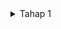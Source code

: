 <details>
<summary> Tahap 1 </summary>

## Anggota Kelompok B04

1. Sayyid Thariq Gilang Muttaqien (2306275714)
2. Rizki Amani Hasanah (2306213376)
3. Andi Muhammad Adlyn Fakhreyza Khairi Putra (2306241713)
4. Dara Zakya Apriani (2306165906)
5. Rama Aditya Rifki Harmono (2306165502)
6. Salomo Immanuel Putra (2306219745)

 ## Jakarta Wardrobe (JaWa)

Jakarta Wardrobe (JaWa) adalah sebuah aplikasi informasi yang menyediakan data lengkap mengenai produk fashion yang tersedia di berbagai toko di wilayah Jakarta. Aplikasi ini bukanlah sebuah platform berbelanja *online*, melainkan sebuah wadah informasi yang memudahkan pengguna, baik warga Jakarta maupun pendatang, untuk menemukan dan mengeksplorasi produk fashion, seperti celana, baju, dress, sepatu, dan lainnya. Kategori yang disediakan di antaranya adalah *women’s clothing*, *men’s clothing*, dan *footwear*. 

Keberadaan aplikasi JaWa diharapkan dapat membantu pengguna untuk mengakses dan mendapatkan informasi setiap produk yang dicari, termasuk deskripsi, detail produk, ulasan, dan lokasi toko yang menjual produk tersebut. Aplikasi ini dilengkapi dengan berbagai fitur menarik, seperti __*rating*__ dan __*comment*__ yang akan tersedia pada laman ulasan, memungkinkan pengguna memberikan penilaian serta ulasan terhadap produk, sehingga dapat membantu pengguna lain dalam mengambil keputusan yang lebih terinformasi. Selain itu, pengguna juga dapat menyimpan produk favorit mereka ke dalam halaman khusus yang disebut __*User Choice*__, di mana mereka dapat dengan mudah mengakses kembali produk-produk yang mereka sukai di masa mendatang. Selain fitur-fitur diatasm JaWa juga menyediakan fitur __*Categories*__ yang mengelompokkan produk berdasarkan jenis fashion, serta modul filter __location__, yang memungkinkan pengguna menyaring produk berdasarkan lokasi toko, sehingga mereka dapat menemukan produk fashion yang tersedia di daerah terdekat. 

__Manfaat Aplikasi:__ 

1. __Memberikan informasi yang komprehensif__ tentang produk fashion di Jakarta, sehingga pengguna dapat dengan mudah menemukan produk yang  dicari.
2. __Membantu pengguna memilih produk berdasarkan lokasi serta rating dan ulasan__ yang diberikan oleh pengguna lain, meningkatkan pengalaman eksplorasi.
3. __Menawarkan fitur personalisasi__ melalui fitur __*User Choice*__, yang memungkinkan pengguna menyimpan produk favorit mereka untuk referensi di masa mendatang.
4. __Mempermudah pencarian produk__ dengan fitur filter berdasarkan jenis fashion, nama produk (*alphabetical*), dan lokasi toko.
5. __Mendorong interaksi komunitas__ melalui fitur komentar dan ulasan, di mana pengguna dapat berbagi pengalaman mereka mengenai produk tertentu. 

Dengan fitur-fitur ini, Jakarta Wardrobe menjadi solusi efektif bagi pengguna yang ingin mengetahui ketersediaan produk fashion di Jakarta sebelum mengunjungi toko, sehingga dapat menghemat waktu dan memastikan produk yang diinginkan tersedia. Aplikasi ini menyediakan informasi yang berguna bagi para warga Jakarta maupun pengunjung untuk merencanakan pembelian produk dengan lebih efisien.


## Daftar Modul

1. #### *Rating (Review Page)* 

Modul ini bertanggung jawab untuk menyimpan dan menampilkan rating setiap produk. Rating diberikan dalam bentuk angka dengan range 1 sampai 5 yang disimpan sebagai atribut rating_value dalam tabel. Pada impleemntasinya, modul ini akan mengumpulkan dan menghitung rata-rata rating dari semua pengguna untuk setiap produk.

#### *Attributes*:
- id: Primary Key 
- product_id: Foreign Key yang terhubung ke tabel Produk 
- user_id: Foreign Key yang terhubung ke tabel Pengguna 
- rating_value: Integer yang menyimpan nilai rating (1–5) 
- timestamp: Timestamp untuk merekam waktu pemberian rating 

2. #### *Comment (Review Page)* 

Modul ini bertanggung jawab dalam menyimpan komentar yang diberikan oleh pengguna pada setiap produk. Setiap komentar dihubungkan dengan produk dan pengguna melalui __product_id__ dan __user_id__. Modul ini memungkinkan penyimpanan komentar dalam bentuk teks (comment_text), dengan waktu pembuatan disimpan dalam timestamp. Implementasi comment dan rating akan dijadikan satu dalam review page.

#### *Attributes*:
- id: Primary Key 
- product_id: Foreign Key yang mengacu pada tabel Produk 
- user_id: Foreign Key yang mengacu pada tabel Pengguna 
- comment_text: Text yang menyimpan isi komentar 
- timestamp: Timestamp untuk waktu pemberian komentar 

3. #### *Profile Page* 

Modul __*Profile Page*__ memberikan pengguna kendali penuh atas data profil mereka, sekaligus menyajikan ringkasan aktivitas yang dilakukan dalam aplikasi __Jakarta Wardrobe__. Di dalam halaman profil, pengguna dapat melihat rekapan dari aktivitas-aktivitas mereka, termasuk ulasan yang diberikan, artikel atau blog yang mungkin mereka tulis serta interaksi dalam fitur __*Global Chat*__. Dengan fitur ini, pengguna memiliki akses langsung untuk mengelola aktivitas mereka, baik itu mengedit, menghapus, maupun memperbarui konten sesuai keinginan.


#### *Attributes*:
- id: Primary Key
- username: String untuk nama pengguna
- profile_image: URL atau path untuk menyimpan gambar profil
- email: String untuk alamat email pengguna
- date_joined: Timestamp untuk tanggal bergabung
- activity_summary: Relasi One-to-Many dengan tabel Aktivitas yang mencakup ringkasan ulasan, artikel, dan interaksi di Global Chat
- total_reviews: Integer yang menyimpan jumlah total ulasan pengguna
- total_articles: Integer yang menyimpan jumlah total artikel atau blog pengguna
- total_chat_interactions: Integer yang menyimpan jumlah total interaksi di Global Chat
- activity_history: Array atau relasi dengan tabel Aktivitas yang mencatat perubahan atau penghapusan yang dilakukan pengguna


4. #### *User Choice* 

Modul ini bertanggung jawab untuk mengelola fitur User Choice. Pengguna akan memiliki halaman personal yang menampilkan barang-barang yang mereka masukkan ke dalam daftar favorit, disebut sebagai __*User Choice*__. Modul ini menyimpan pilihan produk berdasarkan preferensi pengguna, yang akan ditampilkan secara khusus pada halaman tersebut. Setiap produk favorit dihubungkan dengan pengguna melalui __user_id__ dan disimpan dalam bentuk daftar produk yang telah ditambahkan ke dalam pilihan mereka.

#### *Attributes*:
- id: Primary Key 
- user_id: Foreign Key yang terhubung ke pengguna tertentu 
- favorite_products: Array atau relasi *Many-to-Many* ke tabel Produk yang menyimpan daftar produk favorit pengguna 


5. #### *Filter Categories & Location*

Modul ini bertanggung jawab untuk mengelompokkan dan menyaring produk berdasarkan kategori dan lokasi toko yang menjual setiap produk. Pengguna dapat memilih kategori produk yang mereka inginkan serta lokasi toko yang tersedia, sehingga hanya produk yang sesuai dengan preferensi tersebut yang akan ditampilkan. Setiap produk dihubungkan dengan kategori melalui __category_id__ dan dengan lokasi melalui __location_id__, yang memungkinkan pengelompokan dan penelusuran yang lebih terfokus.

#### *Attributes*:
- category_id: Primary Key untuk kategori
- category_name: String yang menyimpan nama kategori, misalnya “Women’s Clothing”, “Men’s Clothing”, “Footwear”.
- description: Text opsional untuk deskripsi kategori
- location_id: Primary Key untuk lokasi
- location_name: String untuk nama lokasi atau area toko
- Produk Attributes:
  1. product_id: Foreign Key yang menghubungkan ke produk tertentu
  2. category_id: Foreign Key untuk menghubungkan produk dengan kategori tertentu
  3. location_id: Foreign Key untuk menghubungkan produk dengan lokasi tertentu


6. #### *Global Chat* 

Modul ini menyediakan ruang komunitas bagi pengguna Jakarta Wardrobe (JaWa) untuk saling berinteraksi dan berdiskusi. Setiap pengguna dapat mengirim dan membaca pesan di ruang obrolan umum, di mana semua pengguna dapat berpartisipasi. Modul ini menyimpan pesan dalam bentuk teks, beserta informasi pengguna yang mengirim pesan dan waktu pengiriman, untuk membangun pengalaman komunitas yang aktif dan terbuka.

#### *Attributes*:
- id: Primary Key
- user_id: Foreign Key yang menghubungkan pesan dengan pengguna tertentu
- message_text: Text yang menyimpan isi pesan
- timestamp: Timestamp untuk merekam waktu pengiriman pesan


## Sumber Dataset
- __Nama Dataset__: Jakarta Wardrobe Product Dataset (JWP-dataset)

- __Link Sumber__: [JWP-Dataset](https://docs.google.com/spreadsheets/d/10Y80cMgyFb1CXp-TrQPabfEax1dL02Cxw_cFlwhmYKs/edit?usp=sharing)



- __Deskripsi Umum__:

Dataset ini menyediakan informasi mengenai produk fashion yang tersedia di sekitar Jakarta. Terdapat total 150 baris data, di mana setiap baris merepresentasikan satu produk. Tiap produk tergolong kedalam salah satu dari 5 kategori produk. Didalam dataset ini juga tersedia informasi terkait harga, stock, deskripsi, sumber gambar produk (dalam link url), serta nama dan lokasi toko dimana produk dijual. Dataset ini disusun berdasarkan data yang dikumpulkan dengan metode scraping pada 5 website toko berikut:

- __Referensi__:

1. [Parang Kencana](https://eshop.parangkencana.com/)
2. [Nayara](https://nayara.id/)
3. [Buttonscarves](https://www.buttonscarves.com/)
4. [thenblank](https://thenblank.com/) 
5. [THISISAPRIL](https://thisisapril.com/)

- __Catatan__: 

Beberapa produk mungkin memiliki deskripsi yang tidak lengkap dan format deskripsi antar produk yang diambil dari toko berbeda tidak seragam, serta harga dan stok yang tidak eksak.

- __Ukuran Dataset__:

1. Jumlah Baris: 150
2. Jumlah Kolom: 9

- __Format Data__: CSV

- __Deskripsi Kolom__:

1. category: Kategori produk.
2. nama: Nama produk.
3. price: Harga produk dalam rupiah pada saat data dikumpulkan.
4. stock: Jumlah ketersediaan produk.
5. desc: Deskripsi singkat tentang produk.

## Role atau Peran Pengguna

1. *Rating* \
Pengguna dapat melihat dan memberikan penilaian terhadap produk yang ditampilkan melalui fitur ini. 

2. *Comment* \
Pengguna dapat melihat dan meninggalkan komentar terkait suatu produk yang nantinya dapat dilihat oleh pengguna lain.

3. *Edit Profile* \
Pengguna dapat menyunting profil pengguna, seperti ID, nama, dan profile picture, dan informasi terkait akun mereka secara *real-time*. 

4. *User Choice* \
Pengguna dapat menyesuaikan preferensi mereka untuk menyesuaikan konten dan pengalaman di website agar lebih interaktif dan personal.

5. *Categories* \
Pengguna dapat memilih kategori produk yang mereka inginkan dan nantinya akan ditampilkan.

6. *Location (Filter)* \
Pengguna dapat menyaring daftar produk berdasarkan lokasi yang lebih ter-filter di Jakarta.


## Tautan Deployment

[http://sayyid-thariq31-jawaapp.pbp.cs.ui.ac.id/]

</details>
